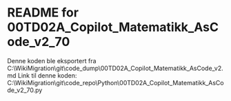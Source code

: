 # README for 00TD02A_Copilot_Matematikk_AsCode_v2_70
Denne koden ble eksportert fra C:\WikiMigration\git\code_dump\00TD02A_Copilot_Matematikk_AsCode_v2.md
Link til denne koden: C:\WikiMigration\git\code_repo\Python\00TD02A_Copilot_Matematikk_AsCode_v2_70.py
